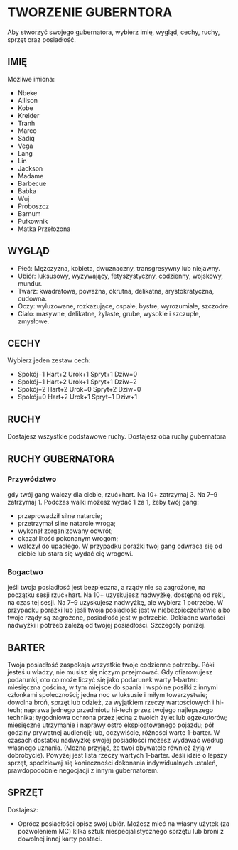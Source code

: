 # TWORZENIE GUBERNTORA

Aby stworzyć swojego gubernatora, wybierz imię, wygląd, cechy, ruchy, sprzęt oraz posiadłość.

## IMIĘ

Możliwe imiona:

- Nbeke
- Allison
- Kobe
- Kreider
- Tranh
- Marco
- Sadiq
- Vega
- Lang
- Lin
- Jackson
- Madame
- Barbecue
- Babka
- Wuj
- Proboszcz
- Barnum
- Pułkownik
- Matka Przełożona

## WYGLĄD

- Płeć: Mężczyzna, kobieta, dwuznaczny, transgresywny lub niejawny.
- Ubiór: luksusowy, wyzywający, fetyszystyczny, codzienny, wojskowy, mundur.
- Twarz:  kwadratowa, poważna, okrutna, delikatna, arystokratyczna, cudowna.
- Oczy: wyluzowane, rozkazujące, ospałe, bystre, wyrozumiałe, szczodre.
- Ciało:  masywne, delikatne, żylaste, grube, wysokie i szczupłe, zmysłowe.

## CECHY

Wybierz jeden zestaw cech:

- Spokój−1 Hart+2 Urok+1 Spryt+1 Dziw=0
- Spokój+1 Hart+2 Urok+1 Spryt+1 Dziw−2
- Spokój−2 Hart+2 Urok=0 Spryt+2 Dziw=0
- Spokój=0 Hart+2 Urok+1 Spryt−1 Dziw+1

## RUCHY

Dostajesz wszystkie podstawowe ruchy.
Dostajesz oba ruchy gubernatora

## RUCHY GUBERNATORA

### Przywództwo

gdy twój gang walczy dla ciebie, rzuć+hart. Na 10+ zatrzymaj 3.
Na 7–9 zatrzymaj 1. Podczas walki możesz wydać 1 za 1, żeby twój gang:

- przeprowadził silne natarcie;
- przetrzymał silne natarcie wroga;
- wykonał zorganizowany odwrót;
- okazał litość pokonanym wrogom;
- walczył do upadłego.
W przypadku porażki twój gang odwraca się od ciebie lub stara się wydać cię
wrogowi.

### Bogactwo

jeśli twoja posiadłość jest bezpieczna, a rządy nie są zagrożone,
na początku sesji rzuć+hart. Na 10+ uzyskujesz nadwyżkę, dostępną od ręki, na
czas tej sesji. Na 7–9 uzyskujesz nadwyżkę, ale wybierz 1 potrzebę. W przypadku
porażki lub jeśli twoja posiadłość jest w niebezpieczeństwie albo twoje rządy są
zagrożone, posiadłość jest w potrzebie. Dokładne wartości nadwyżki i potrzeb
zależą od twojej posiadłości. Szczegóły poniżej.

## BARTER

Twoja posiadłość zaspokaja wszystkie twoje codzienne potrzeby. Póki jesteś
u władzy, nie musisz się niczym przejmować.
Gdy ofiarowujesz podarunki, oto co może liczyć się jako podarunek warty
1-barter: miesięczna gościna, w tym miejsce do spania i wspólne posiłki z innymi
członkami społeczności; jedna noc w luksusie i miłym towarzystwie; dowolna broń,
sprzęt lub odzież, za wyjątkiem rzeczy wartościowych i hi-tech; naprawa jednego
przedmiotu hi-tech przez twojego najlepszego technika; tygodniowa ochrona przez
jedną z twoich żylet lub egzekutorów; miesięczne utrzymanie i naprawy ostro eksploatowanego pojazdu; pół godziny prywatnej audiencji; lub, oczywiście, różności warte
1-barter.
W czasach dostatku nadwyżkę swojej posiadłości możesz wydawać według
własnego uznania. (Można przyjąć, że twoi obywatele również żyją w dobrobycie). Powyżej jest lista rzeczy wartych 1-barter. Jeśli idzie o lepszy sprzęt, spodziewaj się konieczności dokonania indywidualnych ustaleń, prawdopodobnie
negocjacji z innym gubernatorem.

## SPRZĘT

Dostajesz:

- Oprócz posiadłości opisz swój ubiór.
Możesz mieć na własny użytek (za pozwoleniem MC) kilka sztuk niespecjalistycznego sprzętu lub broni z dowolnej innej karty postaci.

